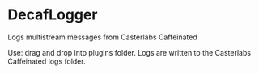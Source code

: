 # DecafLogger
Logs multistream messages from Casterlabs Caffeinated

Use: drag and drop into plugins folder. Logs are written to the Casterlabs Caffeinated logs folder.
